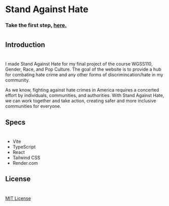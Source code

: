 # Stand Against Hate

### Take the first step, [here.](nolinkyet.com)
#

## Introduction
#

I made Stand Against Hate for my final project of the course WGSS110, Gender, Race, and Pop Culture. The goal of the website is to provide a hub for combating hate crime and any other forms of discrimincation/hate in my community. 


As we know, fighting against hate crimes in America requires a concerted effort by individuals, communities, and authorities. With Stand Against Hate, we can work together and take action, creating safer and more inclusive communities for everyone.

## Specs
#

- Vite
- TypeScript 
- React
- Tailwind CSS
- Render.com 

## License
#

[MIT License](LICENSE.txt)